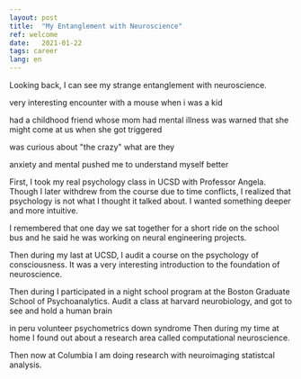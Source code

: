 ```yaml
---
layout: post
title:  "My Entanglement with Neuroscience"
ref: welcome
date:   2021-01-22
tags: career
lang: en
---
```


Looking back, I can see my strange entanglement with neuroscience.

very interesting encounter with a mouse when i was a kid

had a childhood friend whose mom had mental illness was warned that she might come at us when she got triggered

was curious about "the crazy" what are they 

anxiety and mental pushed me to understand myself better

First, I took my real psychology class in UCSD with Professor Angela. Though I later withdrew from the course due to time conflicts, I realized that psychology is not what I thought it talked about. I wanted something deeper and more intuitive.

I remembered that one day we sat together for a short ride on the school bus and he said he was working on neural engineering projects.

Then during my last at UCSD, I audit a course on the psychology of consciousness. It was a very interesting introduction to the foundation of neuroscience.

Then during I participated in a night school program at the Boston Graduate School of Psychoanalytics. 
Audit a class at harvard neurobiology, and got to see and hold a human brain

in peru volunteer psychometrics down syndrome
Then during my time at home I found out about a research area called computational neuroscience.

Then now at Columbia I am doing research with neuroimaging statistcal analysis.